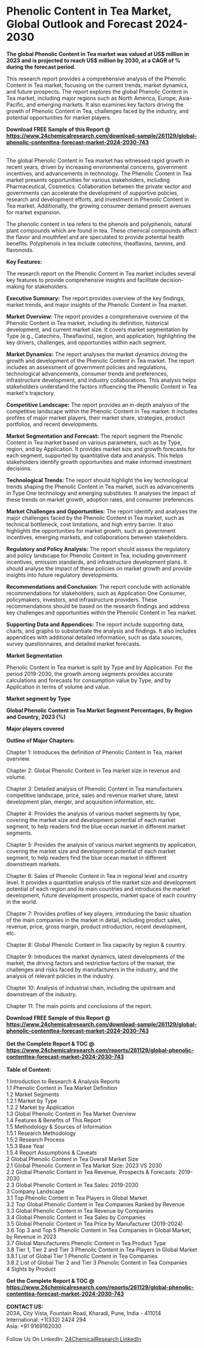 <h1>Phenolic Content in Tea Market, Global Outlook and Forecast 2024-2030</h1><p><strong>The global Phenolic Content in Tea market was valued at US$ million in 2023 and is projected to reach US$ million by 2030, at a CAGR of % during the forecast period.</strong></p><p>
</p><p>This research report provides a comprehensive analysis of the Phenolic Content in Tea market, focusing on the current trends, market dynamics, and future prospects. The report explores the global Phenolic Content in Tea market, including major regions such as North America, Europe, Asia-Pacific, and emerging markets. It also examines key factors driving the growth of Phenolic Content in Tea, challenges faced by the industry, and potential opportunities for market players.</p><div><b>Download FREE Sample of this Report @ 
            <a href="https://www.24chemicalresearch.com/download-sample/261129/global-phenolic-contenttea-forecast-market-2024-2030-743">
            https://www.24chemicalresearch.com/download-sample/261129/global-phenolic-contenttea-forecast-market-2024-2030-743</a></b></div><br><p>
The global Phenolic Content in Tea market has witnessed rapid growth in recent years, driven by increasing environmental concerns, government incentives, and advancements in technology. The Phenolic Content in Tea market presents opportunities for various stakeholders, including Pharmaceutical, Cosmetics. Collaboration between the private sector and governments can accelerate the development of supportive policies, research and development efforts, and investment in Phenolic Content in Tea market. Additionally, the growing consumer demand present avenues for market expansion.</p><p>
The phenolic content in tea refers to the phenols and polyphenols, natural plant compounds which are found in tea. These chemical compounds affect the flavor and mouthfeel and are speculated to provide potential health benefits. Polyphenols in tea include catechins, theaflavins, tannins, and flavonoids.</p><p>
<strong>Key Features:</strong></p><p>
The research report on the Phenolic Content in Tea market includes several key features to provide comprehensive insights and facilitate decision-making for stakeholders.</p><p>
<strong>Executive Summary:</strong> The report provides overview of the key findings, market trends, and major insights of the Phenolic Content in Tea market.</p><p>
<strong>Market Overview</strong>: The report provides a comprehensive overview of the Phenolic Content in Tea market, including its definition, historical development, and current market size. It covers market segmentation by Type (e.g., Catechins, Theaflavins), region, and application, highlighting the key drivers, challenges, and opportunities within each segment.</p><p>
<strong>Market Dynamics:</strong> The report analyses the market dynamics driving the growth and development of the Phenolic Content in Tea market. The report includes an assessment of government policies and regulations, technological advancements, consumer trends and preferences, infrastructure development, and industry collaborations. This analysis helps stakeholders understand the factors influencing the Phenolic Content in Tea market's trajectory.</p><p>
<strong>Competitive Landscape:</strong> The report provides an in-depth analysis of the competitive landscape within the Phenolic Content in Tea market. It includes profiles of major market players, their market share, strategies, product portfolios, and recent developments.</p><p>
<strong>Market Segmentation and Forecast:</strong> The report segment the Phenolic Content in Tea market based on various parameters, such as by Type, region, and by Application. It provides market size and growth forecasts for each segment, supported by quantitative data and analysis. This helps stakeholders identify growth opportunities and make informed investment decisions.</p><p>
<strong>Technological Trends: </strong>The report should highlight the key technological trends shaping the Phenolic Content in Tea market, such as advancements in Type One technology and emerging substitutes. It analyses the impact of these trends on market growth, adoption rates, and consumer preferences.</p><p>
<strong>Market Challenges and Opportunities:</strong> The report identify and analyses the major challenges faced by the Phenolic Content in Tea market, such as technical bottleneck, cost limitations, and high entry barrier. It also highlights the opportunities for market growth, such as government incentives, emerging markets, and collaborations between stakeholders.</p><p>
<strong>Regulatory and Policy Analysis:</strong> The report should assess the regulatory and policy landscape for Phenolic Content in Tea, including government incentives, emission standards, and infrastructure development plans. It should analyse the impact of these policies on market growth and provide insights into future regulatory developments.</p><p>
<strong>Recommendations and Conclusion</strong>: The report conclude with actionable recommendations for stakeholders, such as Application One Consumer, policymakers, investors, and infrastructure providers. These recommendations should be based on the research findings and address key challenges and opportunities within the Phenolic Content in Tea market.</p><p>
<strong>Supporting Data and Appendices:</strong> The report include supporting data, charts, and graphs to substantiate the analysis and findings. It also includes appendices with additional detailed information, such as data sources, survey questionnaires, and detailed market forecasts.</p><p>
<strong>Market Segmentation</strong></p><p>
Phenolic Content in Tea market is split by Type and by Application. For the period 2019-2030, the growth among segments provides accurate calculations and forecasts for consumption value by Type, and by Application in terms of volume and value.</p><p>
<strong>Market segment by Type</strong></p><p>
</p><p>
</p><p><strong>Global Phenolic Content in Tea Market Segment Percentages, By Region and Country, 2023 (%)</strong></p><p>
</p><p>
</p><p><strong>Major players covered</strong></p><p>
</p><p>
</p><p><strong>Outline of Major Chapters:</strong></p><p>
Chapter 1: Introduces the definition of Phenolic Content in Tea, market overview.</p><p>
Chapter 2: Global Phenolic Content in Tea market size in revenue and volume.</p><p>
Chapter 3: Detailed analysis of Phenolic Content in Tea manufacturers competitive landscape, price, sales and revenue market share, latest development plan, merger, and acquisition information, etc.</p><p>
Chapter 4: Provides the analysis of various market segments by type, covering the market size and development potential of each market segment, to help readers find the blue ocean market in different market segments.</p><p>
Chapter 5: Provides the analysis of various market segments by application, covering the market size and development potential of each market segment, to help readers find the blue ocean market in different downstream markets.</p><p>
Chapter 6: Sales of Phenolic Content in Tea in regional level and country level. It provides a quantitative analysis of the market size and development potential of each region and its main countries and introduces the market development, future development prospects, market space of each country in the world.</p><p>
Chapter 7: Provides profiles of key players, introducing the basic situation of the main companies in the market in detail, including product sales, revenue, price, gross margin, product introduction, recent development, etc.</p><p>
Chapter 8: Global Phenolic Content in Tea capacity by region &amp; country.</p><p>
Chapter 9: Introduces the market dynamics, latest developments of the market, the driving factors and restrictive factors of the market, the challenges and risks faced by manufacturers in the industry, and the analysis of relevant policies in the industry.</p><p>
Chapter 10: Analysis of industrial chain, including the upstream and downstream of the industry.</p><p>
Chapter 11: The main points and conclusions of the report.</p><div><b>Download FREE Sample of this Report @ 
            <a href="https://www.24chemicalresearch.com/download-sample/261129/global-phenolic-contenttea-forecast-market-2024-2030-743">
            https://www.24chemicalresearch.com/download-sample/261129/global-phenolic-contenttea-forecast-market-2024-2030-743</a></b></div><br><div><b>Get the Complete Report & TOC @ 
            <a href="https://www.24chemicalresearch.com/reports/261129/global-phenolic-contenttea-forecast-market-2024-2030-743">
            https://www.24chemicalresearch.com/reports/261129/global-phenolic-contenttea-forecast-market-2024-2030-743</a></b></div><br>
            <b>Table of Content:</b><p>1 Introduction to Research & Analysis Reports<br />
    1.1 Phenolic Content in Tea Market Definition<br />
    1.2 Market Segments<br />
        1.2.1 Market by Type<br />
        1.2.2 Market by Application<br />
    1.3 Global Phenolic Content in Tea Market Overview<br />
    1.4 Features & Benefits of This Report<br />
    1.5 Methodology & Sources of Information<br />
        1.5.1 Research Methodology<br />
        1.5.2 Research Process<br />
        1.5.3 Base Year<br />
        1.5.4 Report Assumptions & Caveats<br />
2 Global Phenolic Content in Tea Overall Market Size<br />
    2.1 Global Phenolic Content in Tea Market Size: 2023 VS 2030<br />
    2.2 Global Phenolic Content in Tea Revenue, Prospects & Forecasts: 2019-2030<br />
    2.3 Global Phenolic Content in Tea Sales: 2019-2030<br />
3 Company Landscape<br />
    3.1 Top Phenolic Content in Tea Players in Global Market<br />
    3.2 Top Global Phenolic Content in Tea Companies Ranked by Revenue<br />
    3.3 Global Phenolic Content in Tea Revenue by Companies<br />
    3.4 Global Phenolic Content in Tea Sales by Companies<br />
    3.5 Global Phenolic Content in Tea Price by Manufacturer (2019-2024)<br />
    3.6 Top 3 and Top 5 Phenolic Content in Tea Companies in Global Market, by Revenue in 2023<br />
    3.7 Global Manufacturers Phenolic Content in Tea Product Type<br />
    3.8 Tier 1, Tier 2 and Tier 3 Phenolic Content in Tea Players in Global Market<br />
        3.8.1 List of Global Tier 1 Phenolic Content in Tea Companies<br />
        3.8.2 List of Global Tier 2 and Tier 3 Phenolic Content in Tea Companies<br />
4 Sights by Product</p><div><b>Get the Complete Report & TOC @ 
            <a href="https://www.24chemicalresearch.com/reports/261129/global-phenolic-contenttea-forecast-market-2024-2030-743">
            https://www.24chemicalresearch.com/reports/261129/global-phenolic-contenttea-forecast-market-2024-2030-743</a></b></div><br><b>CONTACT US:</b><br>
            203A, City Vista, Fountain Road, Kharadi, Pune, India - 411014<br>
            International: +1(332) 2424 294<br>
            Asia: +91 9169162030 <br><br>
            Follow Us On LinkedIn: <a href="https://www.linkedin.com/company/24chemicalresearch/">24ChemicalResearch LinkedIn</a>